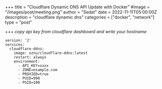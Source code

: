 +++
title = "Cloudflare Dynamic DNS API Update with Docker"
#image = "/images/post/meeting.png"
author = "Sedat"
date = 2022-11-11T05:00:00Z
description = "cloudflare dynamic dns"
categories = ["docker", "network"]
type = "post"

+++
*copy api key from cloudflare dashboard and write your hostname*

```
version: '2'
services:
  cloudflare-ddns:
    image: oznu/cloudflare-ddns:latest
    restart: always
    environment:
      - API_KEY=xxxx
      - ZONE=example.com
      - PROXIED=true
      - PUID=998
      - PGID=100
```